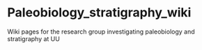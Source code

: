 # Paleobiology_stratigraphy_wiki
Wiki pages for the research group investigating paleobiology and stratigraphy at UU
